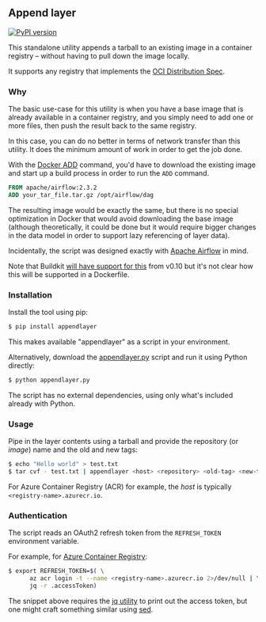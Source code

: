 Append layer
------------

[![PyPI version](https://badge.fury.io/py/appendlayer.svg)](https://badge.fury.io/py/appendlayer)

This standalone utility appends a tarball to an existing image in a
container registry – without having to pull down the image locally.

It supports any registry that implements the [OCI Distribution
Spec](https://github.com/opencontainers/distribution-spec).


### Why

The basic use-case for this utility is when you have a base image that
is already available in a container registry, and you simply need to
add one or more files, then push the result back to the same registry.

In this case, you can do no better in terms of network transfer than
this utility. It does the minimum amount of work in order to get the
job done.

With the [Docker
ADD](https://docs.docker.com/engine/reference/builder/#add) command,
you'd have to download the existing image and start up a build process
in order to run the `ADD` command.

```dockerfile
FROM apache/airflow:2.3.2
ADD your_tar_file.tar.gz /opt/airflow/dag
```

The resulting image would be exactly the same, but there is no special
optimization in Docker that would avoid downloading the base image
(although theoretically, it could be done but it would require bigger
changes in the data model in order to support lazy referencing of
layer data).

Incidentally, the script was designed exactly with [Apache
Airflow](https://airflow.apache.org/) in mind.


Note that Buildkit [will have support for
this](https://github.com/moby/buildkit/issues/2414) from v0.10 but
it's not clear how this will be supported in a Dockerfile.

### Installation

Install the tool using pip:

```bash
$ pip install appendlayer
```

This makes available "appendlayer" as a script in your environment.

Alternatively, download the [appendlayer.py](./appendlayer.py) script
and run it using Python directly:

```bash
$ python appendlayer.py
```

The script has no external dependencies, using only what's included already with Python.


### Usage

Pipe in the layer contents using a tarball and provide the repository (or _image_) name and the old and new tags:

```bash
$ echo "Hello world" > test.txt
$ tar cvf - test.txt | appendlayer <host> <repository> <old-tag> <new-tag>
```

For Azure Container Registry (ACR) for example, the _host_ is
typically `<registry-name>.azurecr.io`.


### Authentication

The script reads an OAuth2 refresh token from the `REFRESH_TOKEN`
environment variable.

For example, for [Azure Container
Registry](https://azure.microsoft.com/en-us/services/container-registry/):

```bash
$ export REFRESH_TOKEN=$( \
      az acr login -t --name <registry-name>.azurecr.io 2>/dev/null | \
      jq -r .accessToken)
```

The snippet above requires the [jq
utility](https://stedolan.github.io/jq/) to print out the access
token, but one might craft something similar using
[sed](https://www.gnu.org/software/sed/manual/sed.html).
